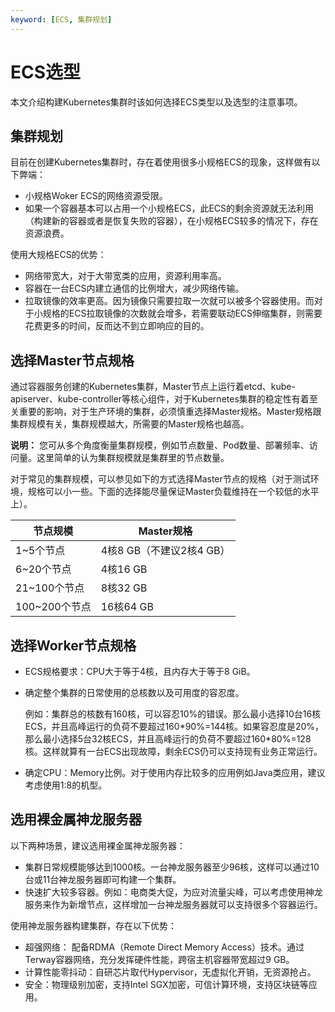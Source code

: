 ```yaml
---
keyword: [ECS, 集群规划]
---
```


# ECS选型

本文介绍构建Kubernetes集群时该如何选择ECS类型以及选型的注意事项。

## 集群规划

目前在创建Kubernetes集群时，存在着使用很多小规格ECS的现象，这样做有以下弊端：

-   小规格Woker ECS的网络资源受限。
-   如果一个容器基本可以占用一个小规格ECS，此ECS的剩余资源就无法利用（构建新的容器或者是恢复失败的容器），在小规格ECS较多的情况下，存在资源浪费。

使用大规格ECS的优势：

-   网络带宽大，对于大带宽类的应用，资源利用率高。
-   容器在一台ECS内建立通信的比例增大，减少网络传输。
-   拉取镜像的效率更高。因为镜像只需要拉取一次就可以被多个容器使用。而对于小规格的ECS拉取镜像的次数就会增多，若需要联动ECS伸缩集群，则需要花费更多的时间，反而达不到立即响应的目的。

## 选择Master节点规格

通过容器服务创建的Kubernetes集群，Master节点上运行着etcd、kube-apiserver、kube-controller等核心组件，对于Kubernetes集群的稳定性有着至关重要的影响，对于生产环境的集群，必须慎重选择Master规格。Master规格跟集群规模有关，集群规模越大，所需要的Master规格也越高。

**说明：** 您可从多个角度衡量集群规模，例如节点数量、Pod数量、部署频率、访问量。这里简单的认为集群规模就是集群里的节点数量。

对于常见的集群规模，可以参见如下的方式选择Master节点的规格（对于测试环境，规格可以小一些。下面的选择能尽量保证Master负载维持在一个较低的水平上）。

|节点规模|Master规格|
|----|--------|
|1~5个节点|4核8 GB（不建议2核4 GB）|
|6~20个节点|4核16 GB|
|21~100个节点|8核32 GB|
|100~200个节点|16核64 GB|

## 选择Worker节点规格

-   ECS规格要求：CPU大于等于4核，且内存大于等于8 GiB。
-   确定整个集群的日常使用的总核数以及可用度的容忍度。

    例如：集群总的核数有160核，可以容忍10%的错误。那么最小选择10台16核ECS，并且高峰运行的负荷不要超过160\*90%=144核。如果容忍度是20%，那么最小选择5台32核ECS，并且高峰运行的负荷不要超过160\*80%=128核。这样就算有一台ECS出现故障，剩余ECS仍可以支持现有业务正常运行。

-   确定CPU：Memory比例。对于使用内存比较多的应用例如Java类应用，建议考虑使用1:8的机型。

## 选用裸金属神龙服务器

以下两种场景，建议选用裸金属神龙服务器：

-   集群日常规模能够达到1000核。一台神龙服务器至少96核，这样可以通过10台或11台神龙服务器即可构建一个集群。
-   快速扩大较多容器。例如：电商类大促，为应对流量尖峰，可以考虑使用神龙服务来作为新增节点，这样增加一台神龙服务器就可以支持很多个容器运行。

使用神龙服务器构建集群，存在以下优势：

-   超强网络： 配备RDMA（Remote Direct Memory Access）技术。通过Terway容器网络，充分发挥硬件性能，跨宿主机容器带宽超过9 GB。
-   计算性能零抖动：自研芯片取代Hypervisor，无虚拟化开销，无资源抢占。
-   安全：物理级别加密，支持Intel SGX加密，可信计算环境，支持区块链等应用。

